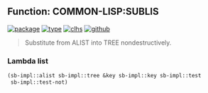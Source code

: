 ## Function: COMMON-LISP:SUBLIS
[![package](https://img.shields.io/badge/Package-COMMON--LISP-5f9ea0.svg?style=social&colorA=999999)](../) [![type](https://img.shields.io/badge/Type-Function-5f9ea0.svg?style=social&colorA=999999)](../#function) [![clhs](https://img.shields.io/badge/CLHS-SUBLIS-5f9ea0.svg?style=social&colorA=999999)](http://www.lispworks.com/documentation/HyperSpec/Body/f_sublis.htm) [![github](https://img.shields.io/badge/GitHub-View_the_source-5f9ea0.svg?style=social&colorA=999999&logo=github)](https://github.com/sbcl/sbcl/blob/master/src/code/list.lisp/) 

> Substitute from ALIST into TREE nondestructively.

### Lambda list
```cl
(sb-impl::alist sb-impl::tree &key sb-impl::key sb-impl::test
 sb-impl::test-not)
```
